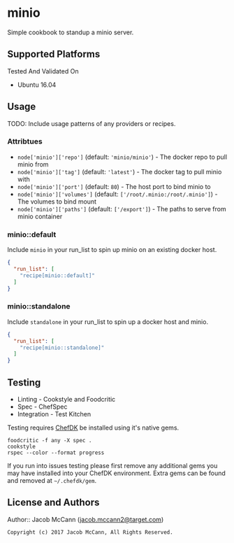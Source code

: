 # minio

Simple cookbook to standup a minio server.

## Supported Platforms

Tested And Validated On
- Ubuntu 16.04

## Usage

TODO: Include usage patterns of any providers or recipes.

### Attribtues

* `node['minio']['repo']` (default: `'minio/minio'`) - The docker repo to pull minio from
* `node['minio']['tag']` (default: `'latest'`) - The docker tag to pull minio with
* `node['minio']['port']` (default: `80`) - The host port to bind minio to
* `node['minio']['volumes']` (default: `['/root/.minio:/root/.minio']`) - The volumes to bind mount
* `node['minio']['paths']` (default: `['/export']`) - The paths to serve from minio container

### minio::default

Include `minio` in your run_list to spin up minio on an existing docker host.

```json
{
  "run_list": [
    "recipe[minio::default]"
  ]
}
```

### minio::standalone

Include `standalone` in your run_list to spin up a docker host and minio.

```json
{
  "run_list": [
    "recipe[minio::standalone]"
  ]
}
```

## Testing

* Linting - Cookstyle and Foodcritic
* Spec - ChefSpec
* Integration - Test Kitchen

Testing requires [ChefDK](https://downloads.chef.io/chef-dk/) be installed using it's native gems.

```
foodcritic -f any -X spec .
cookstyle
rspec --color --format progress
```

If you run into issues testing please first remove any additional gems you may
have installed into your ChefDK environment.  Extra gems can be found and removed
at `~/.chefdk/gem`.

## License and Authors

Author:: Jacob McCann (<jacob.mccann2@target.com>)

```text
Copyright (c) 2017 Jacob McCann, All Rights Reserved.
```
